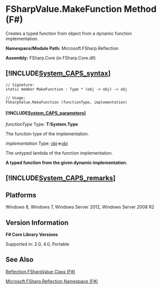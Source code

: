 # FSharpValue.MakeFunction Method (F#)

Creates a typed function from object from a dynamic function implementation.

**Namespace/Module Path:** Microsoft.FSharp.Reflection

**Assembly:** FSharp.Core (in FSharp.Core.dll)


## [!INCLUDE[System_CAPS_syntax](//System/Token/System_CAPS_syntax_md.md)]

```
// Signature:
static member MakeFunction : Type * (obj -> obj) -> obj

// Usage:
FSharpValue.MakeFunction (functionType, implementation)
```

#### [!INCLUDE[System_CAPS_parameters](//System/Token/System_CAPS_parameters_md.md)]
*functionType*
Type: **T:System.Type**


The function type of the implementation.


*implementation*
Type: [obj](http://msdn.microsoft.com/en-us/library/dcf2430f-702b-40e5-a0a1-97518bf137f7)**-&gt;**[obj](http://msdn.microsoft.com/en-us/library/dcf2430f-702b-40e5-a0a1-97518bf137f7)


The untyped lambda of the function implementation.



**A typed function from the given dynamic implementation.**
## [!INCLUDE[System_CAPS_remarks](//System/Token/System_CAPS_remarks_md.md)]

## Platforms
Windows 8, Windows 7, Windows Server 2012, Windows Server 2008 R2


## Version Information
**F# Core Library Versions**

Supported in: 2.0, 4.0, Portable




## See Also
[Reflection.FSharpValue Class &#40;F&#35;&#41;](Reflection.FSharpValue+Class+28%F%2329%.md)

[Microsoft.FSharp.Reflection Namespace &#40;F&#35;&#41;](Microsoft.FSharp.Reflection+Namespace+28%F%2329%.md)

